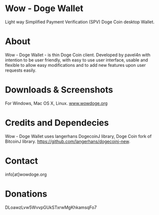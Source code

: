 Wow - Doge Wallet
=================

Light way Simplified Payment Verification (SPV) Doge Coin desktop Wallet.

About
=====
Wow - Doge Wallet - is thin Doge Coin client. Developed by pavel4n with intention to be user friendly, with easy to use user interface, usable and flexible to allow easy modifications and to add new features upon user requests easily.

Downloads & Screenshots
=======================
For Windows, Mac OS X, Linux. www.wowdoge.org

Credits and Dependecies
===========
Wow - Doge Wallet uses langerhans DogecoinJ library, Doge Coin fork of BitcoinJ library. https://github.com/langerhans/dogecoinj-new.

Contact
=======

info[at]wowdoge.org


Donations
=========

DLoawzLvw5WvvpGUkSTxrwMgKhkamsqFo7

